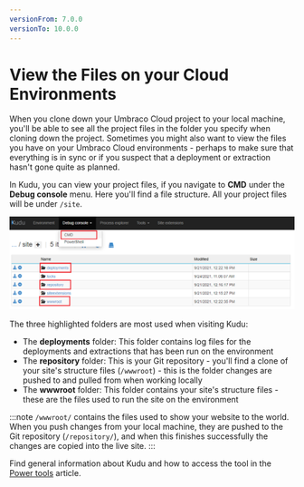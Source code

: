 ```yaml
---
versionFrom: 7.0.0
versionTo: 10.0.0
---
```


# View the Files on your Cloud Environments

When you clone down your Umbraco Cloud project to your local machine, you'll be able to see all the project files in the folder you specify when cloning down the project. Sometimes you might also want to view the files you have on your Umbraco Cloud environments - perhaps to make sure that everything is in sync or if you suspect that a deployment or extraction hasn't gone quite as planned.

In Kudu, you can view your project files, if you navigate to **CMD** under the **Debug console** menu. Here you'll find a file structure. All your project files will be under `/site`.

![File structure](images/CMD-file-structure-v9.png)

The three highlighted folders are most used when visiting Kudu:

* The **deployments** folder: This folder contains log files for the deployments and extractions that has been run on the environment
* The **repository** folder: This is your Git repository - you'll find a clone of your site's structure files (`/wwwroot`) - this is the folder changes are pushed to and pulled from when working locally
* The **wwwroot** folder: This folder contains your site's structure files - these are the files used to run the site on the environment

:::note
`/wwwroot/` contains the files used to show your website to the world. When you push changes from your local machine, they are pushed to the Git repository (`/repository/`), and when this finishes successfully the changes are copied into the live site.
:::

Find general information about Kudu and how to access the tool in the [Power tools](../) article.

